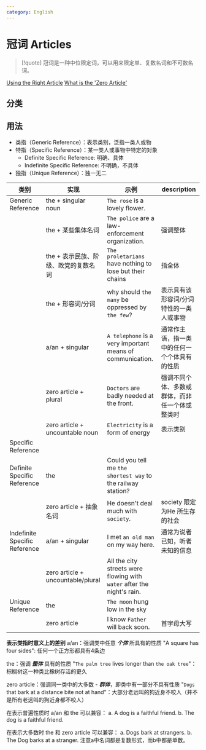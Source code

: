 ```yaml
---
category: English
---
```


# 冠词 Articles
>[!quote]
>冠词是一种中位限定词，可以用来限定单、复数名词和不可数名词。

[Using the Right Article](Using%20the%20Right%20Article.md)
[What is the 'Zero Article'](What%20is%20the%20'Zero%20Article'.md)


## 分类


## 用法
- 类指（Generic Reference）：表示类别，泛指一类人或物
- 特指（Specific Reference）：某一类人或事物中特定的对象
	- Definite Specific Reference: 明确、具体
	- Indefinite Specific Reference: 不明确，不具体
- 独指（Unique Reference）：独一无二

| 类别                            | 实现                                | 示例                                                                     | description             |
| ----------------------------- | --------------------------------- | ---------------------------------------------------------------------- | ----------------------- |
| Generic Reference             | the + singular noun               | `The rose` is a lovely flower.                                         |                         |
|                               | the + 某些集体名词                      | `The police` are a law-enforcement organization.                       | 强调整体                    |
|                               | the + 表示民族、阶级、政党的复数名词             | `The proletarians` have nothing to lose but their chains               | 指全体                     |
|                               | the + 形容词/分词                      | why should `the many` be oppressed by `the few`?                       | 表示具有该形容词/分词 特性的一类人或事物   |
|                               | a/an + singular                   | `A telephone` is a very important means of communication.              | 通常作主语，指一类中的任何一个个体具有的性质  |
|                               | zero article + plural             | `Doctors` are badly needed at the front.                               | 强调不同个体、多数或群体，而非任一个体或整类时 |
|                               | zero article + uncountable noun   | `Electricity` is a form of energy                                      | 表示类别                    |
| Specific Reference            |                                   |                                                                        |                         |
| Definite Specific Reference   | the                               | Could you tell me `the shortest way` to the railway station?           |                         |
|                               | zero article + 抽象名词               | He doesn't deal much with `society`.                                   | society 限定为He 所生存的社会    |
| Indefinite Specific Reference | a/an + singular                   | I met `an old man` on my way here.                                     | 通常为说者已知，听者未知的信息         |
|                               | zero article + uncountable/plural | All the city streets were flowing with `water` after the night's rain. |                         |
| Unique Reference              | the                               | `The moon` hung low in the sky                                         |                         |
|                               | zero article                      | I know `Father` will back soon.                                        | 首字母大写                   |

**表示类指时意义上的差别**
a/an：强调类中任意 ***个体*** 所具有的性质
"A square has four sides": 任何一个正方形都具有4条边

the：强调 ***整体*** 具有的性质
"`The palm tree` lives  longer than `the oak tree`"：棕榈树这一种类比橡树存活的更久

zero article：强调同一类中的大多数 - ***群体***，即类中有一部分不具有性质
"`Dogs` that bark at a distance bite not at hand"：大部分老远叫的狗近身不咬人（并不是所有老远叫的狗近身都不咬人）

在表示普遍性质时 a/an 和 the 可以兼容：
a. A dog is a faithful friend.
b. The dog is a faithful friend.

在表示大多数时 the 和 zero article 可以兼容：
a. Dogs bark at strangers.
b. The Dog barks at a stranger.
注意a中名词都是复数形式，而b中都是单数。


